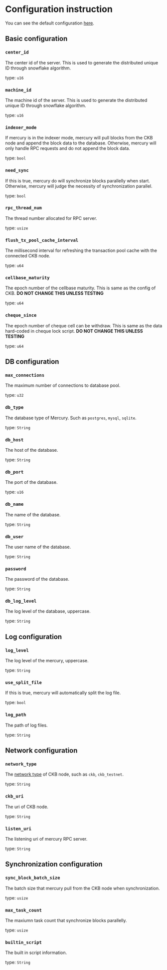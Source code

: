# Configuration instruction

You can see the default configuration [here](../devtools/config/docker_compose_config.toml).

## Basic configuration

### `center_id`

The center id of the server. This is used to generate the distributed unique ID through snowflake algorithm.

type: `u16`

### `machine_id`

The machine id of the server. This is used to generate the distributed unique ID through snowflake algorithm.

type: `u16`

### `indexer_mode`

If mercury is in the indexer mode, mercury will pull blocks from the CKB node and append the block data to the database. Otherwise, mercury will only handle RPC requests and do not append the block data.

type: `bool`

### `need_sync`

If this is true, mercury do will synchronize blocks parallelly when start. Otherwise, mercury will judge the necessity of synchronization parallel.

type: `bool`

### `rpc_thread_num`

The thread number allocated for RPC server.

type: `usize`

### `flush_tx_pool_cache_interval`

The millisecond interval for refreshing the transaction pool cache with the connected CKB node.

type: `u64`

### `cellbase_maturity`

The epoch number of the cellbase maturity. This is same as the config of CKB. **DO NOT CHANGE THIS UNLESS TESTING**

type: `u64`

### `cheque_since`

The epoch number of cheque cell can be withdraw. This is same as the data hard-coded in cheque lock script. **DO NOT CHANGE THIS UNLESS TESTING**

type: `u64`

## DB configuration

### `max_connections`

The maximum number of connections to database pool.

type: `u32`

### `db_type`

The database type of Mercury. Such as `postgres`, `mysql`, `sqlite`.

type: `String`

### `db_host`

The host of the database.

type: `String`

### `db_port`

The port of the database.

type: `u16`

### `db_name`

The name of the database.

type: `String`

### `db_user`

The user name of the database.

type: `String`

### `password`

The password of the database.

type: `String`

### `db_log_level`

The log level of the database, uppercase.

type: `String`

## Log configuration

### `log_level`

The log level of the mercury, uppercase.

type: `String`

### `use_split_file`

If this is true, mercury will automatically split the log file.

type: `bool`

### `log_path`

The path of log files.

type: `String`

## Network configuration

### `network_type`

The [network type](../common/src/lib.rs) of CKB node, such as `ckb`, `ckb_testnet`.

type: `String`

### `ckb_uri`

The uri of CKB node.

type: `String`

### `listen_uri`

The listening uri of mercury RPC server.

type: `String`

## Synchronization configuration

### `sync_block_batch_size`

The batch size that mercury pull from the CKB node when synchronization.

type: `usize`

### `max_task_count`

The maxiumn task count that synchronize blocks parallelly.

type: `usize`

### `builtin_script`

The built in script information.

type: `String`
